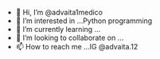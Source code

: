 - 👋 Hi, I’m @advaita1medico
- 👀 I’m interested in ...Python programming
- 🌱 I’m currently learning ...
- 💞️ I’m looking to collaborate on ...
- 📫 How to reach me ...IG @advaita.12

<!---
advaita1medico/advaita1medico is a ✨ special ✨ repository because its `README.md` (this file) appears on your GitHub profile.
You can click the Preview link to take a look at your changes.
--->
